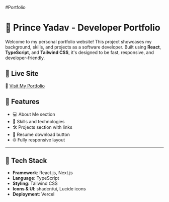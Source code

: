  #Portfolio 
# 💼 Prince Yadav - Developer Portfolio

Welcome to my personal portfolio website! This project showcases my background, skills, and projects as a software developer. Built using **React**, **TypeScript**, and **Tailwind CSS**, it's designed to be fast, responsive, and developer-friendly.

## 🚀 Live Site

🔗 [Visit My Portfolio](https://my-portfolio-phi-ten-36.vercel.app/)

## 📄 Features

- 💻 About Me section
- 🧠 Skills and technologies
- 🛠️ Projects section with links
- 📄 Resume download button
- 🌐 Fully responsive layout

---

## 📁 Tech Stack

- **Framework**: React.js, Next.js
- **Language**: TypeScript
- **Styling**: Tailwind CSS
- **Icons & UI**: shadcn/ui, Lucide icons
- **Deployment**: Vercel

